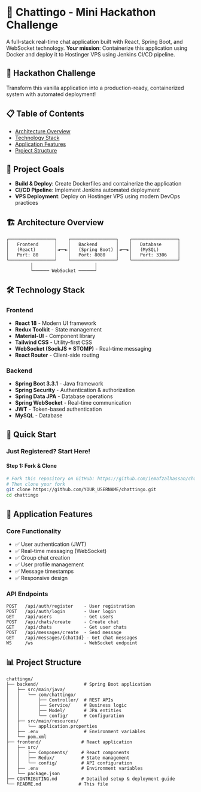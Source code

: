 # 🚀 Chattingo - Mini Hackathon Challenge

A full-stack real-time chat application built with React, Spring Boot, and WebSocket technology. **Your mission**: Containerize this application using Docker and deploy it to Hostinger VPS using Jenkins CI/CD pipeline.


## 🎯 **Hackathon Challenge**
Transform this vanilla application into a production-ready, containerized system with automated deployment!

## 📋 Table of Contents

- [Architecture Overview](#️-architecture-overview)
- [Technology Stack](#️-technology-stack)
- [Application Features](#-application-features)
- [Project Structure](#-project-structure)


## 🎯 Project Goals
- **Build & Deploy**: Create Dockerfiles and containerize the application
- **CI/CD Pipeline**: Implement Jenkins automated deployment
- **VPS Deployment**: Deploy on Hostinger VPS using modern DevOps practices


## 🏗️ Architecture Overview

```
┌─────────────────┐    ┌─────────────────┐    ┌─────────────────┐
│   Frontend      │    │   Backend       │    │   Database      │
│   (React)       │◄──►│   (Spring Boot) │◄──►│   (MySQL)       │
│   Port: 80      │    │   Port: 8080    │    │   Port: 3306    │
└─────────────────┘    └─────────────────┘    └─────────────────┘
         │                       │
         └────── WebSocket ──────┘
```

## 🛠️ Technology Stack

### Frontend
- **React 18** - Modern UI framework
- **Redux Toolkit** - State management
- **Material-UI** - Component library
- **Tailwind CSS** - Utility-first CSS
- **WebSocket (SockJS + STOMP)** - Real-time messaging
- **React Router** - Client-side routing

### Backend
- **Spring Boot 3.3.1** - Java framework
- **Spring Security** - Authentication & authorization
- **Spring Data JPA** - Database operations
- **Spring WebSocket** - Real-time communication
- **JWT** - Token-based authentication
- **MySQL** - Database


## 🚀 Quick Start

### **Just Registered? Start Here!**

#### **Step 1: Fork & Clone**
```bash
# Fork this repository on GitHub: https://github.com/iemafzalhassan/chattingo
# Then clone your fork
git clone https://github.com/YOUR_USERNAME/chattingo.git
cd chattingo
```






## 📱 Application Features

### Core Functionality
- ✅ User authentication (JWT)
- ✅ Real-time messaging (WebSocket)
- ✅ Group chat creation
- ✅ User profile management
- ✅ Message timestamps
- ✅ Responsive design

### API Endpoints
```
POST   /api/auth/register    - User registration
POST   /api/auth/login       - User login
GET    /api/users            - Get users
POST   /api/chats/create     - Create chat
GET    /api/chats            - Get user chats
POST   /api/messages/create  - Send message
GET    /api/messages/{chatId} - Get chat messages
WS     /ws                   - WebSocket endpoint
```

## 📊 Project Structure

```
chattingo/
├── backend/                 # Spring Boot application
│   ├── src/main/java/
│   │   └── com/chattingo/
│   │       ├── Controller/  # REST APIs
│   │       ├── Service/     # Business logic
│   │       ├── Model/       # JPA entities
│   │       └── config/      # Configuration
│   ├── src/main/resources/
│   │   └── application.properties
│   ├── .env                 # Environment variables
│   └── pom.xml
├── frontend/               # React application
│   ├── src/
│   │   ├── Components/     # React components
│   │   ├── Redux/          # State management
│   │   └── config/         # API configuration
│   ├── .env                # Environment variables
│   └── package.json
├── CONTRIBUTING.md         # Detailed setup & deployment guide
└── README.md              # This file
```




